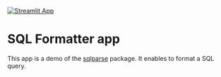 [![Streamlit App](https://static.streamlit.io/badges/streamlit_badge_black_white.svg)](https://share.streamlit.io/arnaudmiribel/sql-formatter-app/main)

# SQL Formatter app

This app is a demo of the [sqlparse](https://pypi.org/project/sqlparse/) package. It enables to format a SQL query.
